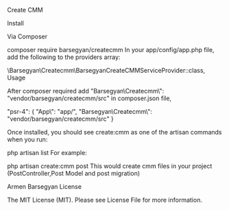 Create CMM


Install

Via Composer

composer require barsegyan/createcmm
In your app/config/app.php file, add the following to the providers array:

 \Barsegyan\Createcmm\BarsegyanCreateCMMServiceProvider::class,
Usage

After composer required add "Barsegyan\\Createcmm\\": "vendor/barsegyan/createcmm/src" in composer.json file,

"psr-4": {
    "App\\": "app/",
    "Barsegyan\\Createcmm\\": "vendor/barsegyan/createcmm/src"
}

Once installed, you should see create:cmm as one of the artisan commands when you run:

php artisan list
For example:

php artisan create:cmm post
This would create cmm files in your project (PostController,Post Model and post migration)


Armen Barsegyan
License

The MIT License (MIT). Please see License File for more information.